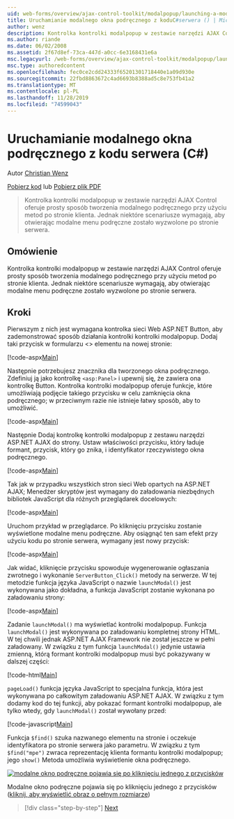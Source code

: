 ```yaml
---
uid: web-forms/overview/ajax-control-toolkit/modalpopup/launching-a-modal-popup-window-from-server-code-cs
title: Uruchamianie modalnego okna podręcznego z koduC#serwera () | Microsoft Docs
author: wenz
description: Kontrolka kontrolki modalpopup w zestawie narzędzi AJAX Control oferuje prosty sposób tworzenia modalnego podręcznego przy użyciu metod po stronie klienta. Jednak niektóre scenariusze wymagają, aby t...
ms.author: riande
ms.date: 06/02/2008
ms.assetid: 2f67d8ef-73ca-447d-a0cc-6e3168431e6a
msc.legacyurl: /web-forms/overview/ajax-control-toolkit/modalpopup/launching-a-modal-popup-window-from-server-code-cs
msc.type: authoredcontent
ms.openlocfilehash: fec0ce2cdd24333f65201301718440e1a09d930e
ms.sourcegitcommit: 22fbd8863672c4ad6693b8388ad5c8e753fb41a2
ms.translationtype: MT
ms.contentlocale: pl-PL
ms.lasthandoff: 11/28/2019
ms.locfileid: "74599043"
---
```

# <a name="launching-a-modal-popup-window-from-server-code-c"></a>Uruchamianie modalnego okna podręcznego z kodu serwera (C#)

Autor [Christian Wenz](https://github.com/wenz)

[Pobierz kod](https://download.microsoft.com/download/2/4/0/24052038-f942-4336-905b-b60ae56f0dd5/ModalPopup1.cs.zip) lub [Pobierz plik PDF](https://download.microsoft.com/download/b/6/a/b6ae89ee-df69-4c87-9bfb-ad1eb2b23373/modalpopup1CS.pdf)

> Kontrolka kontrolki modalpopup w zestawie narzędzi AJAX Control oferuje prosty sposób tworzenia modalnego podręcznego przy użyciu metod po stronie klienta. Jednak niektóre scenariusze wymagają, aby otwierając modalne menu podręczne zostało wyzwolone po stronie serwera.

## <a name="overview"></a>Omówienie

Kontrolka kontrolki modalpopup w zestawie narzędzi AJAX Control oferuje prosty sposób tworzenia modalnego podręcznego przy użyciu metod po stronie klienta. Jednak niektóre scenariusze wymagają, aby otwierając modalne menu podręczne zostało wyzwolone po stronie serwera.

## <a name="steps"></a>Kroki

Pierwszym z nich jest wymagana kontrolka sieci Web ASP.NET Button, aby zademonstrować sposób działania kontrolki kontrolki modalpopup. Dodaj taki przycisk w formularzu &lt;&gt; elementu na nowej stronie:

[!code-aspx[Main](launching-a-modal-popup-window-from-server-code-cs/samples/sample1.aspx)]

Następnie potrzebujesz znacznika dla tworzonego okna podręcznego. Zdefiniuj ją jako kontrolkę `<asp:Panel>` i upewnij się, że zawiera ona kontrolkę Button. Kontrolka kontrolki modalpopup oferuje funkcje, które umożliwiają podjęcie takiego przycisku w celu zamknięcia okna podręcznego; w przeciwnym razie nie istnieje łatwy sposób, aby to umożliwić.

[!code-aspx[Main](launching-a-modal-popup-window-from-server-code-cs/samples/sample2.aspx)]

Następnie Dodaj kontrolkę kontrolki modalpopup z zestawu narzędzi ASP.NET AJAX do strony. Ustaw właściwości przycisku, który ładuje formant, przycisk, który go znika, i identyfikator rzeczywistego okna podręcznego.

[!code-aspx[Main](launching-a-modal-popup-window-from-server-code-cs/samples/sample3.aspx)]

Tak jak w przypadku wszystkich stron sieci Web opartych na ASP.NET AJAX; Menedżer skryptów jest wymagany do załadowania niezbędnych bibliotek JavaScript dla różnych przeglądarek docelowych:

[!code-aspx[Main](launching-a-modal-popup-window-from-server-code-cs/samples/sample4.aspx)]

Uruchom przykład w przeglądarce. Po kliknięciu przycisku zostanie wyświetlone modalne menu podręczne. Aby osiągnąć ten sam efekt przy użyciu kodu po stronie serwera, wymagany jest nowy przycisk:

[!code-aspx[Main](launching-a-modal-popup-window-from-server-code-cs/samples/sample5.aspx)]

Jak widać, kliknięcie przycisku spowoduje wygenerowanie ogłaszania zwrotnego i wykonanie `ServerButton_Click()` metody na serwerze. W tej metodzie funkcja języka JavaScript o nazwie `launchModal()` jest wykonywana jako dokładna, a funkcja JavaScript zostanie wykonana po załadowaniu strony:

[!code-aspx[Main](launching-a-modal-popup-window-from-server-code-cs/samples/sample6.aspx)]

Zadanie `launchModal()` ma wyświetlać kontrolki modalpopup. Funkcja `launchModal()` jest wykonywana po załadowaniu kompletnej strony HTML. W tej chwili jednak ASP.NET AJAX Framework nie został jeszcze w pełni załadowany. W związku z tym funkcja `launchModal()` jedynie ustawia zmienną, którą formant kontrolki modalpopup musi być pokazywany w dalszej części:

[!code-html[Main](launching-a-modal-popup-window-from-server-code-cs/samples/sample7.html)]

`pageLoad()` funkcja języka JavaScript to specjalna funkcja, która jest wykonywana po całkowitym załadowaniu ASP.NET AJAX. W związku z tym dodamy kod do tej funkcji, aby pokazać formant kontrolki modalpopup, ale tylko wtedy, gdy `launchModal()` został wywołany przed:

[!code-javascript[Main](launching-a-modal-popup-window-from-server-code-cs/samples/sample8.js)]

Funkcja `$find()` szuka nazwanego elementu na stronie i oczekuje identyfikatora po stronie serwera jako parametru. W związku z tym `$find("mpe")` zwraca reprezentację klienta formantu kontrolki modalpopup; jego `show()` Metoda umożliwia wyświetlenie okna podręcznego.

[![modalne okno podręczne pojawia się po kliknięciu jednego z przycisków](launching-a-modal-popup-window-from-server-code-cs/_static/image2.png)](launching-a-modal-popup-window-from-server-code-cs/_static/image1.png)

Modalne okno podręczne pojawia się po kliknięciu jednego z przycisków ([kliknij, aby wyświetlić obraz o pełnym rozmiarze](launching-a-modal-popup-window-from-server-code-cs/_static/image3.png))

> [!div class="step-by-step"]
> [Next](using-modalpopup-with-a-repeater-control-cs.md)
